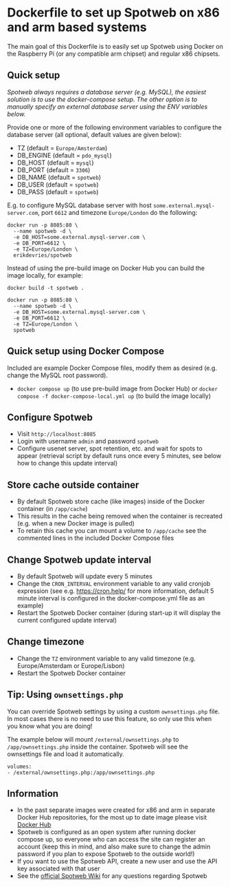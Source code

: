 # Dockerfile to set up Spotweb on x86 and arm based systems

The main goal of this Dockerfile is to easily set up Spotweb using Docker on the Raspberry Pi (or any compatible arm chipset) and regular x86 chipsets.

## Quick setup

_Spotweb always requires a database server (e.g. MySQL), the easiest solution is to use the docker-compose setup. The other option is to manually specify an external database server using the ENV variables below._

Provide one or more of the following environment variables to configure the database server (all optional, default values are given below):

- TZ (default = `Europe/Amsterdam`)
- DB_ENGINE (default = `pdo_mysql`)
- DB_HOST (default = `mysql`)
- DB_PORT (default = `3306`)
- DB_NAME (default = `spotweb`)
- DB_USER (default = `spotweb`)
- DB_PASS (default = `spotweb`)

E.g. to configure MySQL database server with host `some.external.mysql-server.com`, port `6612` and timezone `Europe/London` do the following:

```
docker run -p 8085:80 \
  --name spotweb -d \
  -e DB_HOST=some.external.mysql-server.com \
  -e DB_PORT=6612 \
  -e TZ=Europe/London \
  erikdevries/spotweb
```

Instead of using the pre-build image on Docker Hub you can build the image locally, for example:

```
docker build -t spotweb .

docker run -p 8085:80 \
  --name spotweb -d \
  -e DB_HOST=some.external.mysql-server.com \
  -e DB_PORT=6612 \
  -e TZ=Europe/London \
  spotweb
```

## Quick setup using Docker Compose

Included are example Docker Compose files, modify them as desired (e.g. change the MySQL root password).

- `docker compose up` (to use pre-build image from Docker Hub) or `docker compose -f docker-compose-local.yml up` (to build the image locally)

## Configure Spotweb

- Visit `http://localhost:8085`
- Login with username `admin` and password `spotweb`
- Configure usenet server, spot retention, etc. and wait for spots to appear (retrieval script by default runs once every 5 minutes, see below how to change this update interval)

## Store cache outside container

- By default Spotweb store cache (like images) inside of the Docker container (in `/app/cache`)
- This results in the cache being removed when the container is recreated (e.g. when a new Docker image is pulled)
- To retain this cache you can mount a volume to `/app/cache` see the commented lines in the included Docker Compose files

## Change Spotweb update interval

- By default Spotweb will update every 5 minutes
- Change the `CRON_INTERVAL` environment variable to any valid cronjob expression (see e.g. https://cron.help/ for more information, default 5 minute interval is configured in the docker-compose.yml file as an example)
- Restart the Spotweb Docker container (during start-up it will display the current configured update interval)

## Change timezone

- Change the `TZ` environment variable to any valid timezone (e.g. Europe/Amsterdam or Europe/Lisbon)
- Restart the Spotweb Docker container

## Tip: Using `ownsettings.php`

You can override Spotweb settings by using a custom `ownsettings.php` file. In most cases there is no need to use this feature, so only use this when you know what you are doing!

The example below will mount `/external/ownsettings.php` to `/app/ownsettings.php` inside the container. Spotweb will see the ownsettings file and load it automatically.

```
volumes:
- /external/ownsettings.php:/app/ownsettings.php
```

## Information

- In the past separate images were created for x86 and arm in separate Docker Hub repositories, for the most up to date image please visit [Docker Hub](https://hub.docker.com/repository/docker/erikdevries/spotweb)
- Spotweb is configured as an open system after running docker compose up, so everyone who can access the site can register an account (keep this in mind, and also make sure to change the admin password if you plan to expose Spotweb to the outside world!)
- If you want to use the Spotweb API, create a new user and use the API key associated with that user
- See the [official Spotweb Wiki](https://github.com/spotweb/spotweb/wiki) for any questions regarding Spotweb
